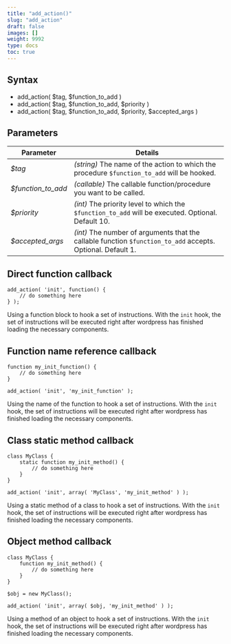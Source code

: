 ```yaml
---
title: "add_action()"
slug: "add_action"
draft: false
images: []
weight: 9992
type: docs
toc: true
---
```


## Syntax
 - add_action( $tag, $function_to_add )
 - add_action( $tag, $function_to_add, $priority )
 - add_action( $tag, $function_to_add, $priority, $accepted_args )

## Parameters
| Parameter | Details |
| --------- | ------- |
| *$tag*   | *(string)* The name of the action to which the procedure `$function_to_add` will be hooked. |
| *$function_to_add* | *(callable)* The callable function/procedure you want to be called. |
| *$priority* | *(int)* The priority level to which the `$function_to_add` will be executed. Optional. Default 10.|
| *$accepted_args* | *(int)* The number of arguments that the callable function `$function_to_add` accepts. Optional. Default 1.| 

## Direct function callback
    add_action( 'init', function() {
        // do something here
    } );
Using a function block to hook a set of instructions. With the `init` hook, the set of instructions will be executed right after wordpress has finished loading the necessary components.

## Function name reference callback
    function my_init_function() {
        // do something here
    }

    add_action( 'init', 'my_init_function' );
Using the name of the function to hook a set of instructions. With the `init` hook, the set of instructions will be executed right after wordpress has finished loading the necessary components.

## Class static method callback
    class MyClass {
        static function my_init_method() {
            // do something here
        }
    }

    add_action( 'init', array( 'MyClass', 'my_init_method' ) );
Using a static method of a class to hook a set of instructions. With the `init` hook, the set of instructions will be executed right after wordpress has finished loading the necessary components.

## Object method callback
    class MyClass {
        function my_init_method() {
            // do something here
        }
    }
    
    $obj = new MyClass();
    
    add_action( 'init', array( $obj, 'my_init_method' ) );

Using a method of an object to hook a set of instructions. With the `init` hook, the set of instructions will be executed right after wordpress has finished loading the necessary components.

